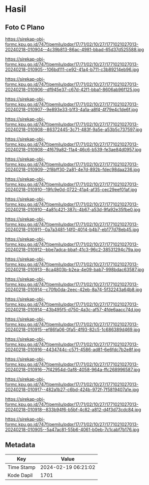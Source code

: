 # Hasil

## Foto C Plano

https://sirekap-obj-formc.kpu.go.id/747f/pemilu/pdpr/17/71/02/10/27/1771021027013-20240218-010904--4c39b813-86ac-4981-bbad-65d37d525588.jpg

https://sirekap-obj-formc.kpu.go.id/747f/pemilu/pdpr/17/71/02/10/27/1771021027013-20240218-010905--106bd111-ce92-41a4-b711-c3b89214eb96.jpg

https://sirekap-obj-formc.kpu.go.id/747f/pemilu/pdpr/17/71/02/10/27/1771021027013-20240218-010906--df945e37-c67d-42f1-bba1-8606ab96f125.jpg

https://sirekap-obj-formc.kpu.go.id/747f/pemilu/pdpr/17/71/02/10/27/1771021027013-20240218-010907--9e893e33-b1f3-4a1a-a8f4-4f79e4c1de6f.jpg

https://sirekap-obj-formc.kpu.go.id/747f/pemilu/pdpr/17/71/02/10/27/1771021027013-20240218-010908--86372445-3c71-483f-9a5e-a53b5c737597.jpg

https://sirekap-obj-formc.kpu.go.id/747f/pemilu/pdpr/17/71/02/10/27/1771021027013-20240218-010908--4f679a82-11a4-46c6-b539-fe3ae84d0957.jpg

https://sirekap-obj-formc.kpu.go.id/747f/pemilu/pdpr/17/71/02/10/27/1771021027013-20240218-010909--2f8bff30-2a81-4e7d-892b-fdec98daa236.jpg

https://sirekap-obj-formc.kpu.go.id/747f/pemilu/pdpr/17/71/02/10/27/1771021027013-20240218-010910--19fc9e0d-0722-41a4-af35-cec29eef01af.jpg

https://sirekap-obj-formc.kpu.go.id/747f/pemilu/pdpr/17/71/02/10/27/1771021027013-20240218-010910--4a81c421-387c-4b67-a53d-9fa92e35fbe0.jpg

https://sirekap-obj-formc.kpu.go.id/747f/pemilu/pdpr/17/71/02/10/27/1771021027013-20240218-010911--0a7a3481-14f0-4014-b4b7-eb177d78eb45.jpg

https://sirekap-obj-formc.kpu.go.id/747f/pemilu/pdpr/17/71/02/10/27/1771021027013-20240218-010912--bbe7adca-bbaf-41c3-96c2-38531294c79a.jpg

https://sirekap-obj-formc.kpu.go.id/747f/pemilu/pdpr/17/71/02/10/27/1771021027013-20240218-010913--8ca4803b-b2ea-4e09-bab7-998bdac63587.jpg

https://sirekap-obj-formc.kpu.go.id/747f/pemilu/pdpr/17/71/02/10/27/1771021027013-20240218-010914--c70fb0da-2eec-42eb-8a74-5f32243a64b8.jpg

https://sirekap-obj-formc.kpu.go.id/747f/pemilu/pdpr/17/71/02/10/27/1771021027013-20240218-010914--43b495f5-d750-4a3c-af57-4fde6aacc74d.jpg

https://sirekap-obj-formc.kpu.go.id/747f/pemilu/pdpr/17/71/02/10/27/1771021027013-20240218-010915--ef86fa06-0fa5-4f93-82c5-1c686389d469.jpg

https://sirekap-obj-formc.kpu.go.id/747f/pemilu/pdpr/17/71/02/10/27/1771021027013-20240218-010916--4434744c-c571-4586-ad81-6e6fdc7b2e8f.jpg

https://sirekap-obj-formc.kpu.go.id/747f/pemilu/pdpr/17/71/02/10/27/1771021027013-20240218-010916--7f42954d-0af8-4058-964a-ffc268996587.jpg

https://sirekap-obj-formc.kpu.go.id/747f/pemilu/pdpr/17/71/02/10/27/1771021027013-20240218-010917--482a1b27-c6bd-424b-972f-7f5819407a1e.jpg

https://sirekap-obj-formc.kpu.go.id/747f/pemilu/pdpr/17/71/02/10/27/1771021027013-20240218-010918--833b94f6-b5bf-4c82-a812-d4f3d73cdc84.jpg

https://sirekap-obj-formc.kpu.go.id/747f/pemilu/pdpr/17/71/02/10/27/1771021027013-20240218-010905--5a47ac81-55b6-4061-b0eb-7c1cabf7b176.jpg


## Metadata

| Key        | Value               |
| ---------- | ------------------- |
| Time Stamp | 2024-02-19 06:21:02 |
| Kode Dapil | 1701                |



